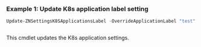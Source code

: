 ### Example 1: Update K8s application label setting
```powershell
Update-ZNSettingsK8SApplicationsLabel -OverrideApplicationLabel "test"
```

```output

```

This cmdlet updates the K8s application settings.
